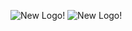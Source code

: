 ![New Logo!](https://angular.dev/favicon.ico 'Our new icon')
![New Logo!](./some-image.png 'Local Image')